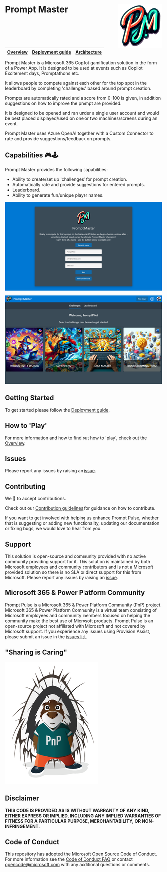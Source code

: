# Prompt Master <img align="right" width="140" height="140" src="https://github.com/pnp/prompt-master/blob/main/Documentation/Images/prompt-master-logo.png"> 

| [Overview](/Documentation/Overview.md) | [Deployment guide](/Documentation/Deployment-guide.md) | [Architecture](/Documentation/Architecture.md)
| ---- | ---- | ----

Prompt Master is a Microsoft 365 Copilot gamification solution in the form of a Power App. It is designed to be used at events such as Copilot Excitement days, Promptathons etc. 

It allows people to compete against each other for the top spot in the leaderboard by completing 'challenges' based around prompt creation.

Prompts are automatically rated and a score from 0-100 is given, in addition suggestions on how to improve the prompt are provided.

It is designed to be opened and ran under a single user account and would be best placed displayed/used on one or two machines/screens during an event. 

Prompt Master uses Azure OpenAI together with a Custom Connector to rate and provide suggestions/feedback on prompts.

## Capabilities 🎮🕹️

Prompt Master provides the following capabilities:

- Ability to create/set up 'challenges' for prompt creation.
- Automatically rate and provide suggestions for entered prompts.
- Leaderboard.
- Ability to generate fun/unique player names.

<img src="https://github.com/pnp/prompt-master/blob/main/Documentation/Images/promptmaster-start-screenshot.png?raw=true" alt="Prompt Master Start Screenshot"><br/>

<img src="https://github.com/pnp/prompt-master/blob/main/Documentation/Images/promptmaster-challenges-screenshot.png?raw=true" alt="Prompt Master Challenges Screenshot"><br/>
## Getting Started

To get started please follow the [Deployment guide](Documentation/Deployment-guide.md). 

## How to 'Play'

For more information and how to find out how to 'play', check out the [Overview](Documentation/Overview.md).

## Issues

Please report any issues by raising an [issue](https://github.com/pnp/prompt-master/issues/new/choose).

## Contributing

We 💖 to accept contributions.

Check out our [Contribution guidelines](/CONTRIBUTING.md) for guidance on how to contribute. 

If you want to get involved with helping us enhance Prompt Pulse, whether that is suggesting or adding new functionality, updating our documentation or fixing bugs, we would love to hear from you.

## Support

This solution is open-source and community provided with no active community providing support for it. This solution is maintained by both Microsoft employees and community contributors and is not a Microsoft provided solution so there is no SLA or direct support for this from Microsoft. Please report any issues by raising an [issue](https://github.com/pnp/prompt-master/issues/new/choose).

## Microsoft 365 & Power Platform Community

Prompt Pulse is a Microsoft 365 & Power Platform Community (PnP) project. Microsoft 365 & Power Platform Community is a virtual team consisting of Microsoft employees and community members focused on helping the community make the best use of Microsoft products. Prompt Pulse is an open-source project not affiliated with Microsoft and not covered by Microsoft support. If you experience any issues using Provision Assist, please submit an issue in the [issues list](https://github.com/pnp/prompt-master/issues).

## "Sharing is Caring"

![Parker PnP](./Documentation/Images/parker-pnp.png)

## Disclaimer

**THIS CODE IS PROVIDED AS IS WITHOUT WARRANTY OF ANY KIND, EITHER EXPRESS OR IMPLIED, INCLUDING ANY IMPLIED WARRANTIES OF FITNESS FOR A PARTICULAR PURPOSE, MERCHANTABILITY, OR NON-INFRINGEMENT.**

## Code of Conduct

This repository has adopted the Microsoft Open Source Code of Conduct. For more information see the [Code of Conduct FAQ](https://opensource.microsoft.com/codeofconduct/faq/) or contact opencode@microsoft.com with any additional questions or comments.
